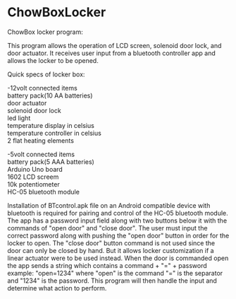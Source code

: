 # ChowBoxLocker
ChowBox locker program:

This program allows the operation of LCD screen, solenoid door lock, and door actuator. It receives user input from
a bluetooth controller app and allows the locker to be opened.

Quick specs of locker box:

-12volt connected items\
battery pack(10 AA batteries)\
door actuator\
solenoid door lock\
led light\
temperature display in celsius\
temperature controller in celsius\
2 flat heating elements

-5volt connected items\
battery pack(5 AAA batteries)\
Arduino Uno board\
1602 LCD screem\
10k potentiometer\
HC-05 bluetooth module

Installation of BTcontrol.apk file on an Android compatible device with bluetooth is required for pairing and control
of the HC-05 bluetooth module. The app has a password input field along with two buttons below it with the commands 
of "open door" and "close door". The user must input the correct password along with pushing the "open door" button
in order for the locker to open. The "close door" button command is not used since the door can only be closed by hand. 
But it allows locker customization if a linear actuator were to be used instead. When the door is commanded open the 
app sends a string which contains a command + "=" + password example: "open=1234"  where "open" is the command "=" is
the separator and "1234" is the password. This program will then handle the input and determine what action to perform.